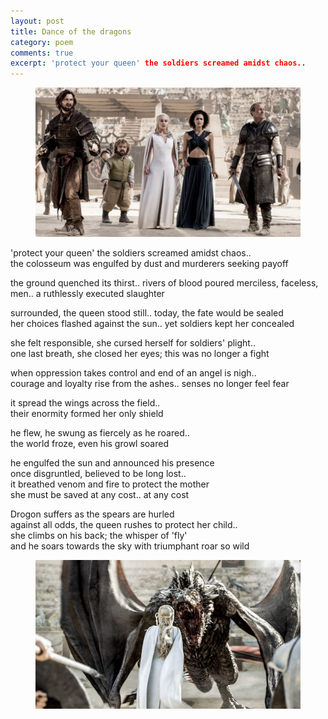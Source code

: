 ```yaml
---
layout: post
title: Dance of the dragons
category: poem
comments: true
excerpt: 'protect your queen' the soldiers screamed amidst chaos..  
---
```



<figure>
    <a href="#"><img src="/images/got-1.jpg"></a>
</figure>

'protect your queen' the soldiers screamed amidst chaos..  
the colosseum was engulfed by dust and murderers seeking payoff

the ground quenched its thirst.. rivers of blood poured
merciless, faceless, men.. a ruthlessly executed slaughter

surrounded, the queen stood still.. today, the fate would be sealed  
her choices flashed against the sun.. yet soldiers kept her concealed

she felt responsible, she cursed herself for soldiers' plight..  
one last breath, she closed her eyes; this was no longer a fight

when oppression takes control and end of an angel is nigh..    
courage and loyalty rise from the ashes.. senses no longer feel fear

it spread the wings across the field..  
their enormity formed her only shield

he flew, he swung as fiercely as he roared..  
the world froze, even his growl soared
  
he engulfed the sun and announced his presence  
once disgruntled, believed to be long lost..  
it breathed venom and fire to protect the mother    
she must be saved at any cost.. at any cost  

Drogon suffers as the spears are hurled  
against all odds, the queen rushes to protect her child..  
she climbs on his back; the whisper of 'fly'  
and he soars towards the sky with triumphant roar so wild  

<figure>
    <a href="#"><img src="/images/got-2.jpg"></a>
</figure>

